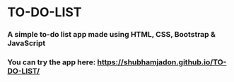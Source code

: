 # TO-DO-LIST
### A simple to-do list app made using HTML, CSS, Bootstrap & JavaScript 



### You can try the app here: https://shubhamjadon.github.io/TO-DO-LIST/
